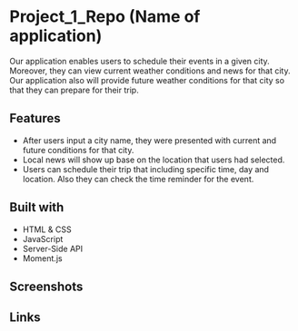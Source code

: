 # Project_1_Repo (Name of application)
Our application enables users to schedule their events in a given city. Moreover, they can view current weather conditions and news for that city. Our application also will provide future weather conditions for that city so that they can prepare for their trip.

## Features

* After users input a city name, they were presented with current and future conditions for that city.
* Local news will show up base on the location that users had selected.
* Users can schedule their trip that including specific time, day and location. Also they can check the time reminder for the event.

## Built with
* HTML & CSS
* JavaScript
* Server-Side API
* Moment.js

## Screenshots

## Links

